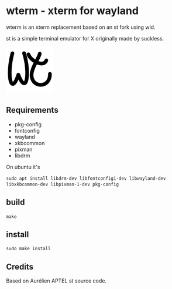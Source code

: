 # wterm - xterm for wayland


wterm is an xterm replacement based on an st fork using wld.

st is a simple terminal emulator for X originally made by suckless.


![logo](contrib/logo/wterm.png "ebin logo")

## Requirements

* pkg-config
* fontconfig
* wayland
* xkbcommon
* pixman
* libdrm

On ubuntu it's

    sudo apt install libdrm-dev libfontconfig1-dev libwayland-dev libxkbcommon-dev libpixman-1-dev pkg-config

## build

    make

## install

    sudo make install

## Credits

Based on Aurélien APTEL <aurelien dot aptel at gmail dot com> st source code.
